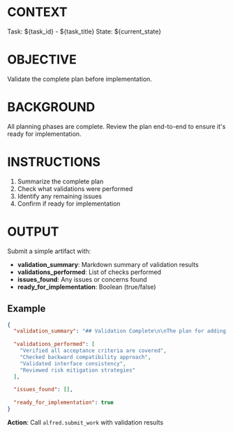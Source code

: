 <!--
Template: plan_task.validation
Purpose: Final plan validation
Variables:
  - task_id: The task identifier
  - tool_name: Current tool name
  - current_state: Current workflow state
  - task_title: Task title
  - discovery_artifact: Results from discovery phase
  - clarification_artifact: Results from clarification phase
  - contracts_artifact: Results from contracts phase (if available)
  - implementation_artifact: Results from implementation planning phase
-->

# CONTEXT
Task: ${task_id} - ${task_title}
State: ${current_state}

# OBJECTIVE
Validate the complete plan before implementation.

# BACKGROUND
All planning phases are complete. Review the plan end-to-end to ensure it's ready for implementation.

# INSTRUCTIONS
1. Summarize the complete plan
2. Check what validations were performed
3. Identify any remaining issues
4. Confirm if ready for implementation

# OUTPUT
Submit a simple artifact with:
- **validation_summary**: Markdown summary of validation results
- **validations_performed**: List of checks performed
- **issues_found**: Any issues or concerns found
- **ready_for_implementation**: Boolean (true/false)

## Example
```json
{
  "validation_summary": "## Validation Complete\n\nThe plan for adding task priority is comprehensive and ready:\n- Task model changes are backward compatible\n- Parser handles missing Priority section gracefully\n- Ranking algorithm integration is well-designed\n- Test coverage is adequate",
  
  "validations_performed": [
    "Verified all acceptance criteria are covered",
    "Checked backward compatibility approach",
    "Validated interface consistency",
    "Reviewed risk mitigation strategies"
  ],
  
  "issues_found": [],
  
  "ready_for_implementation": true
}
```

**Action**: Call `alfred.submit_work` with validation results